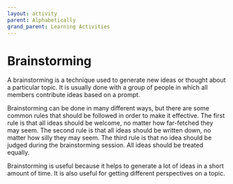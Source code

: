 ```yaml
---
layout: activity
parent: Alphabetically
grand_parent: Learning Activities
---
```


# Brainstorming

A brainstorming is a technique used to generate new ideas or thought about a particular topic. It is usually done with a group of people in which all members contribute ideas based on a prompt. 

 Brainstorming can be done in many different ways, but there are some common rules that should be followed in order to make it effective. The first rule is that all ideas should be welcome, no matter how far-fetched they may seem. The second rule is that all ideas should be written down, no matter how silly they may seem. The third rule is that no idea should be judged during the brainstorming session. All ideas should be treated equally.

 Brainstorming is useful because it helps to generate a lot of ideas in a short amount of time. It is also useful for getting different perspectives on a topic.
